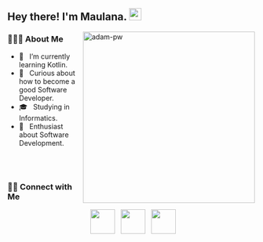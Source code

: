 
        
<h2> Hey there! I'm Maulana. <img src="https://github.com/souvikguria98/souvikguria98/blob/master/Hi.gif" width="25"></h2>
<img align="right" src="https://github.com/Adam-pw/Adam-pw/blob/main/animation_500_kxa883sd.gif" alt="adam-pw" width="350" />

<h3> 👨🏻‍💻 About Me </h3>

- 🔭 &nbsp; I’m currently learning Kotlin.
- 🤔 &nbsp; Curious about how to become a good Software Developer.
- 🎓 &nbsp; Studying in Informatics.
- 🌱 &nbsp; Enthusiast about Software Development.


<br>
</br>


<h3> 🤝🏻 Connect with Me </h3>

<p align="center"> 
&nbsp; <a href="https://www.instagram.com/maulana.agss/" target="_blank" rel="noopener noreferrer"><img src="https://img.icons8.com/plasticine/100/000000/instagram-new.png" width="50" /></a>  
&nbsp; <a href="https://www.linkedin.com/in/maulana-agss140803/ target="_blank" rel="noopener noreferrer"><img src="https://img.icons8.com/plasticine/100/000000/linkedin.png" width="50" /></a>
&nbsp; <a href="mailto:maulanaa.agss@gmail.com" target="_blank" rel="noopener noreferrer"><img src="https://img.icons8.com/plasticine/100/000000/gmail.png"  width="50" /></a>
</p>
